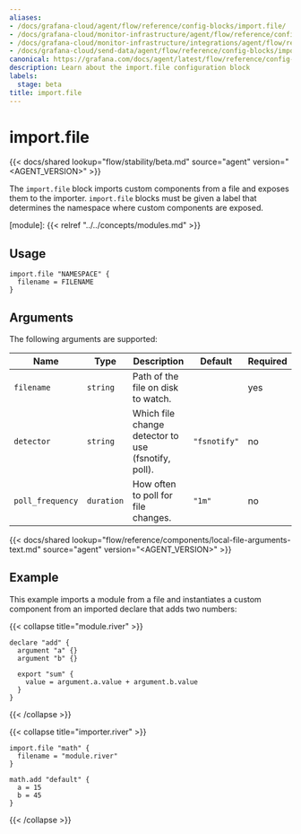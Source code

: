 ```yaml
---
aliases:
- /docs/grafana-cloud/agent/flow/reference/config-blocks/import.file/
- /docs/grafana-cloud/monitor-infrastructure/agent/flow/reference/config-blocks/import.file/
- /docs/grafana-cloud/monitor-infrastructure/integrations/agent/flow/reference/config-blocks/import.file/
- /docs/grafana-cloud/send-data/agent/flow/reference/config-blocks/import.file/
canonical: https://grafana.com/docs/agent/latest/flow/reference/config-blocks/import.file/
description: Learn about the import.file configuration block
labels:
  stage: beta
title: import.file
---
```


# import.file

{{< docs/shared lookup="flow/stability/beta.md" source="agent" version="<AGENT_VERSION>" >}}

The `import.file` block imports custom components from a file and exposes them to the importer.
`import.file` blocks must be given a label that determines the namespace where custom components are exposed.

[module]: {{< relref "../../concepts/modules.md" >}}

## Usage

```river
import.file "NAMESPACE" {
  filename = FILENAME
}
```

## Arguments

The following arguments are supported:

Name | Type | Description | Default | Required
---- | ---- | ----------- | ------- | --------
`filename`       | `string`   | Path of the file on disk to watch. | | yes
`detector`       | `string`   | Which file change detector to use (fsnotify, poll). | `"fsnotify"` | no
`poll_frequency` | `duration` | How often to poll for file changes. | `"1m"` | no

{{< docs/shared lookup="flow/reference/components/local-file-arguments-text.md" source="agent" version="<AGENT_VERSION>" >}}

## Example

This example imports a module from a file and instantiates a custom component from an imported declare that adds two numbers:

{{< collapse title="module.river" >}}
```river
declare "add" {
  argument "a" {}
  argument "b" {}

  export "sum" {
    value = argument.a.value + argument.b.value
  }
}
```
{{< /collapse >}}

{{< collapse title="importer.river" >}}
```river
import.file "math" {
  filename = "module.river"
}

math.add "default" {
  a = 15
  b = 45
}
```
{{< /collapse >}}
